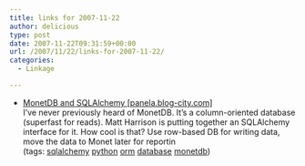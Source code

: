 ```yaml
---
title: links for 2007-11-22
author: delicious
type: post
date: 2007-11-22T09:31:59+00:00
url: /2007/11/22/links-for-2007-11-22/
categories:
  - Linkage

---
```

  * <div>
      <a href="http://panela.blog-city.com/monetdb_and_sqlalchemy.htm">MonetDB and SQLAlchemy [panela.blog-city.com]</a>
    </div>
    
    <div>
      I&#8217;ve never previously heard of MonetDB. It&#8217;s a column-oriented database (superfast for reads). Matt Harrison is putting together an SQLAlchemy interface for it. How cool is that? Use row-based DB for writing data, move the data to Monet later for reportin
    </div>
    
    <div>
      (tags: <a href="http://del.icio.us/tazzzzz/sqlalchemy">sqlalchemy</a> <a href="http://del.icio.us/tazzzzz/python">python</a> <a href="http://del.icio.us/tazzzzz/orm">orm</a> <a href="http://del.icio.us/tazzzzz/database">database</a> <a href="http://del.icio.us/tazzzzz/monetdb">monetdb</a>)
    </div>